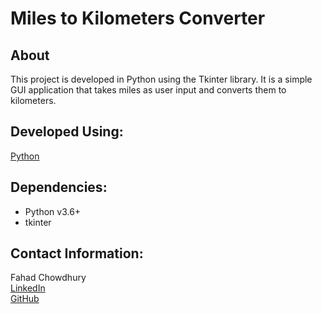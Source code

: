 # **Miles to Kilometers Converter**
## About
This project is developed in Python using the Tkinter library. It is a simple GUI application that takes miles as user input and converts them to kilometers.

## Developed Using:
[Python](https://www.python.org/)

## Dependencies:
- Python v3.6+
- tkinter

## Contact Information:
Fahad Chowdhury\
[LinkedIn](https://www.linkedin.com/in/fahad-chowdhury-fi)\
[GitHub](https://github.com/Fahad-Chowdhury)
